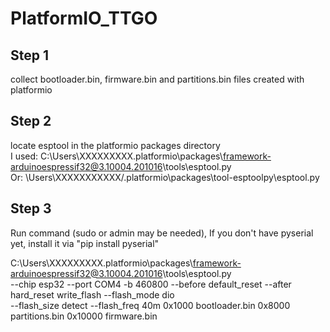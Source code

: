 # PlatformIO_TTGO


## Step 1
collect bootloader.bin, firmware.bin and partitions.bin files created with platformio  
## Step 2
locate esptool in the platformio packages directory  
	I used: C:\Users\XXXXXXXXX\.platformio\packages\framework-arduinoespressif32@3.10004.201016\tools\esptool.py  
	Or: \Users\XXXXXXXXXXX\/.platformio\packages\tool-esptoolpy\esptool.py
## Step 3
Run command (sudo or admin may be needed), If you don't have pyserial yet, install it via "pip install pyserial"  

C:\Users\XXXXXXXXX\.platformio\packages\framework-arduinoespressif32@3.10004.201016\tools\esptool.py   
--chip esp32 --port COM4 -b 460800 --before default_reset --after hard_reset  write_flash --flash_mode dio   
--flash_size detect --flash_freq 40m 0x1000 bootloader.bin 0x8000 partitions.bin 0x10000 firmware.bin  
